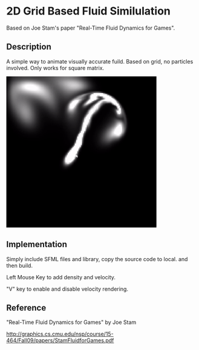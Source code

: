 # 2D Grid Based Fluid Similulation
Based on Joe Stam's paper "Real-Time Fluid Dynamics for Games".

## Description

A simple way to animate visually accurate fuild. Based on grid, no particles involved. Only works for square matrix.

![](https://github.com/syntaxist/2DGridBasedFluidSimilulation/blob/main/images/Fluid.gif)

## Implementation

Simply include SFML files and library, copy the source code to local. and then build.

Left Mouse Key to add density and velocity.

"V" key to enable and disable velocity rendering.

## Reference

"Real-Time Fluid Dynamics for Games" by Joe Stam

http://graphics.cs.cmu.edu/nsp/course/15-464/Fall09/papers/StamFluidforGames.pdf
